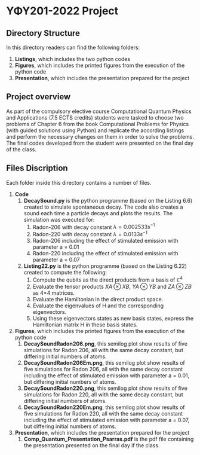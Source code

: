 # ΥΦΥ201-2022 Project

## Directory Structure
In this directory readers can find the following folders:
1. __Listings__, which includes the two python codes
2. __Figures__, which includes the printed figures from the execution of the python code
3. __Presentation__, which includes the presentation prepared for the project

## Project overview
As part of the compulsory elective course Computational Quantum Physics and Applications (7.5 ECTS credits) students were tasked to choose two problems of Chapter 6 from the book Computational Problems for Physics (with guided solutions using Python) and replicate the according listings and perform the necessary changes on them in order to solve the problems. The final codes developed from the student were presented on the final day of the class.

## Files Discription
Each folder inside this directory contains a number of files.
1. __Code__
    1. __DecaySound.py__ is the python programme (based on the Listing 6.6) created to simulate spontaneous decay. The code also creates a sound each time a particle decays and plots the results. 
    The simulation was executed for:
        1. Radon-206 with decay constant $\lambda = 0.002533s^{−1}$
        2. Radon-220 with decay constant $\lambda = 0.0133s^{-1}$
        3. Radon-206 including the effect of stimulated emission with parameter a = 0.01
        4. Radon-220 including the effect of stimulated emission with parameter a = 0.07
    2. __Listing22.py__ is the python programme (based on the Listing 6.22) created to compute the following:
        1. Compute the qubits as the direct products from a basis of $\mathbb{C}^4$
        2. Evaluate the tensor products $XA\otimes XB$, $YA\otimes YB$ and $ZA\otimes ZB$ as 4×4 matrices.
        3. Evaluate the Hamiltonian in the direct product space.
        4. Evaluate the eigenvalues of H and the corresponding eigenvectors.
        5. Using these eigenvectors states as new basis states, express the Hamiltonian matrix H in these basis states.
2. __Figures__, which includes the printed figures from the execution of the python code
    1. __DecaySoundRadon206.png__, this semilog plot show results of five simulations for Radon 206, all with the same decay constant, but differing initial numbers of atoms.
    2. __DecaySoundRadon206Em.png__, this semilog plot show results of five simulations for Radon 206, all with the same decay constant including the effect of stimulated emission with parameter a = 0.01, but differing initial numbers of atoms.
    3. __DecaySoundRadon220.png__, this semilog plot show results of five simulations for Radon 220, all with the same decay constant, but differing initial numbers of atoms.
    4. __DecaySoundRadon220Em.png__, this semilog plot show results of five simulations for Radon 220, all with the same decay constant including the effect of stimulated emission with parameter a = 0.07, but differing initial numbers of atoms.
3. __Presentation__, which includes the presentation prepared for the project
    1. __Comp_Quantum_Presentation_Psarras.pdf__ is the pdf file containing the presentation presented on the final day if the class.